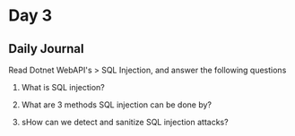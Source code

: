 # Day 3

## Daily Journal
Read Dotnet WebAPI's > SQL Injection, and answer the following questions
1. What is SQL injection?

2. What are 3 methods SQL injection can be done by?

3. sHow can we detect and sanitize SQL injection attacks?
